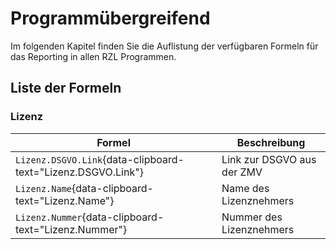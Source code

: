 # Programmübergreifend

Im folgenden Kapitel finden Sie die Auflistung der verfügbaren Formeln für das Reporting in allen RZL Programmen.

## Liste der Formeln

### Lizenz

| **Formel**                                                   | **Beschreibung**           |
| ------------------------------------------------------------ | -------------------------- |
| `Lizenz.DSGVO.Link`{data-clipboard-text="Lizenz.DSGVO.Link"} | Link zur DSGVO aus der ZMV |
| `Lizenz.Name`{data-clipboard-text="Lizenz.Name"}             | Name des Lizenznehmers     |
| `Lizenz.Nummer`{data-clipboard-text="Lizenz.Nummer"}         | Nummer des Lizenznehmers   |

